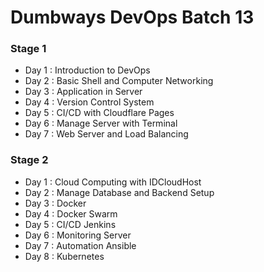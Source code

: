# Dumbways DevOps Batch 13

### Stage 1
- Day 1 : Introduction to DevOps
- Day 2 : Basic Shell and Computer Networking
- Day 3 : Application in Server
- Day 4 : Version Control System
- Day 5 : CI/CD with Cloudflare Pages
- Day 6 : Manage Server with Terminal
- Day 7 : Web Server and Load Balancing

### Stage 2
- Day 1 : Cloud Computing with IDCloudHost
- Day 2 : Manage Database and Backend Setup
- Day 3 : Docker
- Day 4 : Docker Swarm
- Day 5 : CI/CD Jenkins
- Day 6 : Monitoring Server
- Day 7 : Automation Ansible
- Day 8 : Kubernetes
